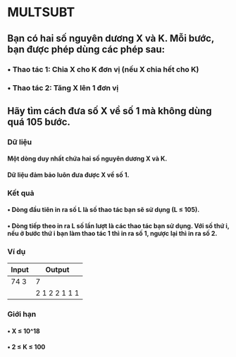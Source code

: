 # MULTSUBT
## Bạn có hai số nguyên dương X và K. Mỗi bước, bạn được phép dùng các phép sau:
### • Thao tác 1: Chia X cho K đơn vị (nếu X chia hết cho K)
### • Thao tác 2: Tăng X lên 1 đơn vị
## Hãy tìm cách đưa số X về số 1 mà không dùng quá 105 bước.
### Dữ liệu 
#### Một dòng duy nhất chứa hai số nguyên dương X và K.
#### Dữ liệu đảm bảo luôn đưa được X về số 1.
### Kết quả
#### • Dòng đầu tiên in ra số L là số thao tác bạn sẽ sử dụng (L ≤ 105).
#### • Dòng tiếp theo in ra L số lần lượt là các thao tác bạn sử dụng. Với số thứ i, nếu ở bước thứ i bạn làm thao tác 1 thì in ra số 1, ngược lại thì in ra số 2.
### Ví dụ
| Input      | Output       |
|-------     |--------      |
|74 3        |7             |
|            |2 1 2 2 1 1 1 |
### Giới hạn
#### • X ≤ 10^18
#### • 2 ≤ K ≤ 100

